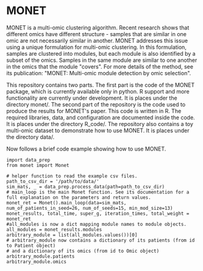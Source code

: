 # MONET
 MONET is a multi-omic clustering algorithm. Recent research shows that different omics have different structure - samples that are similar in one omic are not necessarily similar in another. MONET addresses this issue using a unique formulation for multi-omic clustering. In this formulation, samples are clustered into modules, but each module is also identified by a subset of the omics. Samples in the same module are similar to one another in the omics that the module "covers". For more details of the method, see its publication: "MONET: Multi-omic module detection by omic selection".

This repository contains two parts. The first part is the code of the MONET package, which is currently available only in python. R support and more functionality are currently under development. It is places under the directory monet/.
The second part of the repository is the code used to produce the results for MONET's paper. This code is written in R. The required libraries, data, and configuration are documented inside the code. It is places under the directory R_code/.
The repository also contains a toy multi-omic dataset to demonstrate how to use MONET. It is places under the directory data/.

Now follows a brief code example showing how to use MONET.
```{python}
import data_prep
from monet import Monet

# helper function to read the example csv files.
path_to_csv_dir = '/path/to/data/'
sim_mats, _ = data_prep.process_data(path=path_to_csv_dir)
# main_loop is the main Monet function. See its documentation for a full explanation on the parameters and return values.
monet_ret = Monet().main_loop(data=sim_mats, num_of_patients_in_seed=26, num_of_seeds=15, min_mod_size=13)
monet_results, total_time, super_g, iteration_times, total_weight = monet_ret
#all_modules is now a dict mapping module names to module objects.
all_modules = monet_results.modules
arbitrary_module = list(all_modules.values())[0]
# arbitrary_module now contains a dictionary of its patients (from id to Patient object)
# and a dictionary of its omics (from id to Omic object)
arbitrary_module.patients
arbitrary_module.omics
```

